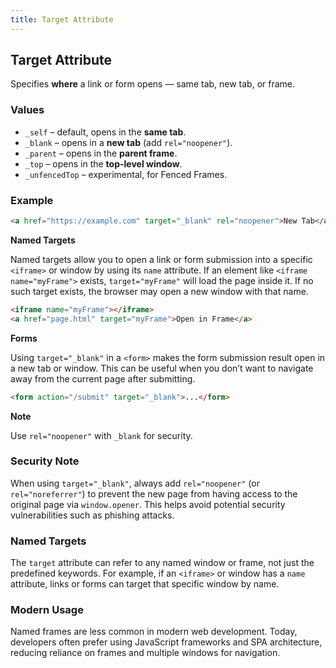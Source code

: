 ```yaml
---
title: Target Attribute
---
```


## Target Attribute

Specifies **where** a link or form opens — same tab, new tab, or frame.

### Values

- `_self` – default, opens in the **same tab**.
- `_blank` – opens in a **new tab** (add `rel="noopener"`).
- `_parent` – opens in the **parent frame**.
- `_top` – opens in the **top-level window**.
- `_unfencedTop` – experimental, for Fenced Frames.

### Example
```html
<a href="https://example.com" target="_blank" rel="noopener">New Tab</a>
```

**Named Targets**

Named targets allow you to open a link or form submission into a specific `<iframe>` or window by using its `name` attribute. If an element like `<iframe name="myFrame">` exists, `target="myFrame"` will load the page inside it. If no such target exists, the browser may open a new window with that name.

```html
<iframe name="myFrame"></iframe>
<a href="page.html" target="myFrame">Open in Frame</a>
```


**Forms**

Using `target="_blank"` in a `<form>` makes the form submission result open in a new tab or window. This can be useful when you don’t want to navigate away from the current page after submitting.

```html
<form action="/submit" target="_blank">...</form>
```

**Note**

Use `rel="noopener"` with `_blank` for security.


### Security Note

When using `target="_blank"`, always add `rel="noopener"` (or `rel="noreferrer"`) to prevent the new page from having access to the original page via `window.opener`. This helps avoid potential security vulnerabilities such as phishing attacks.


### Named Targets

The `target` attribute can refer to any named window or frame, not just the predefined keywords. For example, if an `<iframe>` or window has a `name` attribute, links or forms can target that specific window by name.


### Modern Usage

Named frames are less common in modern web development. Today, developers often prefer using JavaScript frameworks and SPA architecture, reducing reliance on frames and multiple windows for navigation.